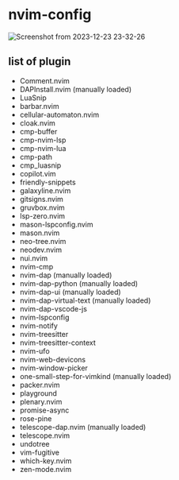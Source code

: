 #  nvim-config

![Screenshot from 2023-12-23 23-32-26](https://github.com/itsvinayak/nvim-config/assets/33996594/617c0b25-a833-4da9-9ae3-54adb4fe449a)


## list of plugin

 - Comment.nvim
 - DAPInstall.nvim (manually loaded)
 - LuaSnip
 - barbar.nvim
 - cellular-automaton.nvim
 - cloak.nvim
 - cmp-buffer
 - cmp-nvim-lsp
 - cmp-nvim-lua
 - cmp-path
 - cmp_luasnip
 - copilot.vim
 - friendly-snippets
 - galaxyline.nvim
 - gitsigns.nvim
 - gruvbox.nvim
 - lsp-zero.nvim
 - mason-lspconfig.nvim
 - mason.nvim
 - neo-tree.nvim
 - neodev.nvim
 - nui.nvim
 - nvim-cmp
 - nvim-dap (manually loaded)
 - nvim-dap-python (manually loaded)
 - nvim-dap-ui (manually loaded)
 - nvim-dap-virtual-text (manually loaded)
 - nvim-dap-vscode-js
 - nvim-lspconfig
 - nvim-notify
 - nvim-treesitter
 - nvim-treesitter-context
 - nvim-ufo
 - nvim-web-devicons
 - nvim-window-picker
 - one-small-step-for-vimkind (manually loaded)
 - packer.nvim
 - playground
 - plenary.nvim
 - promise-async
 - rose-pine
 - telescope-dap.nvim (manually loaded)
 - telescope.nvim
 - undotree
 - vim-fugitive
 - which-key.nvim
 - zen-mode.nvim
